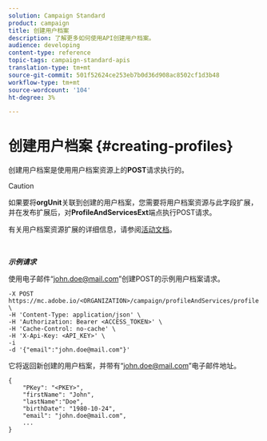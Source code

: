 ```yaml
---
solution: Campaign Standard
product: campaign
title: 创建用户档案
description: 了解更多如何使用API创建用户档案。
audience: developing
content-type: reference
topic-tags: campaign-standard-apis
translation-type: tm+mt
source-git-commit: 501f52624ce253eb7b0d36d908ac8502cf1d3b48
workflow-type: tm+mt
source-wordcount: '104'
ht-degree: 3%

---
```



# 创建用户档案 {#creating-profiles}

创建用户档案是使用用户档案资源上的&#x200B;**POST**&#x200B;请求执行的。

>[!CAUTION]
>
>如果要将<b>orgUnit</b>关联到创建的用户档案，您需要将用户档案资源与此字段扩展，并在发布扩展后，对<b>ProfileAndServicesExt</b>端点执行POST请求。
>
>有关用户档案资源扩展的详细信息，请参阅<a href="https://helpx.adobe.com/campaign/standard/administration/using/organizational-units.html#partitioning-profiles">活动文档</a>。

<br/>

***示例请求***

使用电子邮件“john.doe@mail.com”创建POST的示例用户档案请求。

```
-X POST https://mc.adobe.io/<ORGANIZATION>/campaign/profileAndServices/profile \
-H 'Content-Type: application/json' \
-H 'Authorization: Bearer <ACCESS_TOKEN>' \
-H 'Cache-Control: no-cache' \
-H 'X-Api-Key: <API_KEY>' \
-i
-d '{"email":"john.doe@mail.com"}'
```

它将返回新创建的用户档案，并带有“john.doe@mail.com”电子邮件地址。

```
{
    "PKey": "<PKEY>",
    "firstName": "John",
    "lastName":"Doe",
    "birthDate": "1980-10-24",
    "email": "john.doe@mail.com",
    ...
}
```
